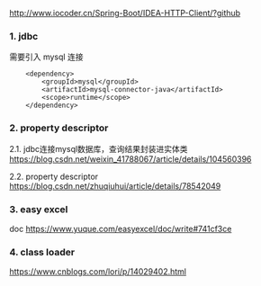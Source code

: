 <http://www.iocoder.cn/Spring-Boot/IDEA-HTTP-Client/?github>


### 1. jdbc  
需要引入 mysql 连接
```
    <dependency>
        <groupId>mysql</groupId>
        <artifactId>mysql-connector-java</artifactId>
        <scope>runtime</scope>
    </dependency>
```
### 2. property descriptor
2.1. jdbc连接mysql数据库，查询结果封装进实体类
 https://blog.csdn.net/weixin_41788067/article/details/104560396  

2.2. property descriptor
 https://blog.csdn.net/zhuqiuhui/article/details/78542049     

### 3. easy excel   
doc
https://www.yuque.com/easyexcel/doc/write#741cf3ce

### 4. class loader
https://www.cnblogs.com/lori/p/14029402.html